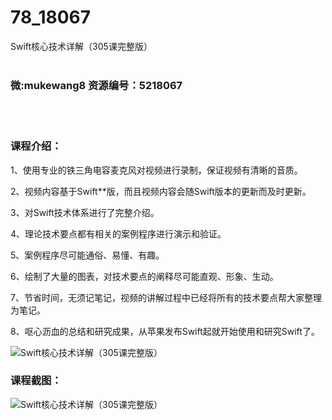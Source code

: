# 78_18067
Swift核心技术详解（305课完整版）
<br/></br>
<h3>微:mukewang8 资源编号：5218067</h3>
<br/></br>
<h3>课程介绍：</h3>
<p>1、使用专业的铁三角电容麦克风对视频进行录制，保证视频有清晰的音质。</p>
<p>2、视频内容基于<a title="查看与 Swift 相关的文章" target="_blank">Swift</a>**版，而且视频内容会随Swift版本的更新而及时更新。</p>
<p>3、对Swift技术体系进行了完整介绍。</p>
<p>4、理论技术要点都有相关的案例程序进行演示和验证。</p>
<p>5、案例程序尽可能通俗、易懂、有趣。</p>
<p>6、绘制了大量的图表，对技术要点的阐释尽可能直观、形象、生动。</p>
<p>7、节省时间，无须记笔记，视频的讲解过程中已经将所有的技术要点帮大家整理为笔记。</p>
<p>8、呕心沥血的总结和研究成果，从苹果发布Swift起就开始使用和研究Swift了。</p>
<p><img src="https://www.ko996.com/wp-content/uploads/img/2021/01/12345-17.jpg" alt="Swift核心技术详解（305课完整版）"></p>
<div class="info-desc">
<h3>课程截图：</h3>
<p><img src="https://www.ko996.com/wp-content/uploads/img/2021/01/2-146.png" alt="Swift核心技术详解（305课完整版）"></p>


			
</div>
